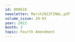 ```yaml
---
id: 000618
newsletter: March2022FINAL.pdf
volume_issue: 20-03
year: 2022
month: 3
topic: Fourth Amendment
---
```

